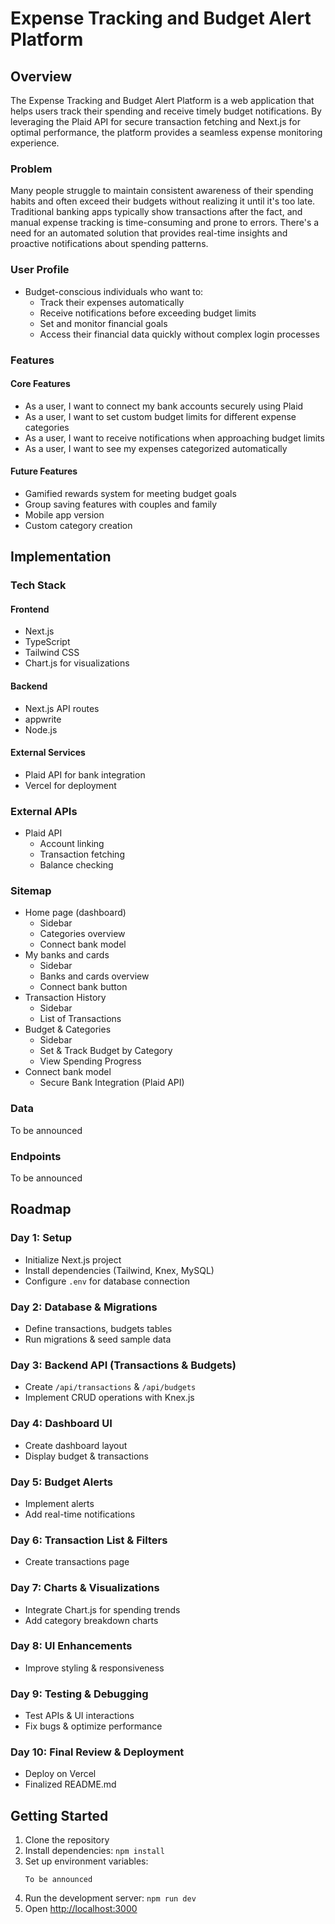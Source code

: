# Expense Tracking and Budget Alert Platform

## Overview

The Expense Tracking and Budget Alert Platform is a web application that helps users track their spending and receive timely budget notifications. By leveraging the Plaid API for secure transaction fetching and Next.js for optimal performance, the platform provides a seamless expense monitoring experience.

### Problem

Many people struggle to maintain consistent awareness of their spending habits and often exceed their budgets without realizing it until it's too late. Traditional banking apps typically show transactions after the fact, and manual expense tracking is time-consuming and prone to errors. There's a need for an automated solution that provides real-time insights and proactive notifications about spending patterns.

### User Profile

- Budget-conscious individuals who want to:
  - Track their expenses automatically
  - Receive notifications before exceeding budget limits
  - Set and monitor financial goals
  - Access their financial data quickly without complex login processes

### Features

#### Core Features

- As a user, I want to connect my bank accounts securely using Plaid
- As a user, I want to set custom budget limits for different expense categories
- As a user, I want to receive notifications when approaching budget limits
- As a user, I want to see my expenses categorized automatically

#### Future Features

- Gamified rewards system for meeting budget goals
- Group saving features with couples and family
- Mobile app version
- Custom category creation

## Implementation

### Tech Stack

#### Frontend

- Next.js
- TypeScript
- Tailwind CSS
- Chart.js for visualizations

#### Backend

- Next.js API routes
- appwrite
- Node.js

#### External Services

- Plaid API for bank integration
- Vercel for deployment

### External APIs

- Plaid API
  - Account linking
  - Transaction fetching
  - Balance checking

### Sitemap

- Home page (dashboard)
  - Sidebar
  - Categories overview
  - Connect bank model
- My banks and cards
  - Sidebar
  - Banks and cards overview
  - Connect bank button
- Transaction History
  - Sidebar
  - List of Transactions
- Budget & Categories
  - Sidebar
  - Set & Track Budget by Category
  - View Spending Progress
- Connect bank model
  - Secure Bank Integration (Plaid API)

### Data

To be announced

### Endpoints

To be announced

## Roadmap

### **Day 1: Setup**

- Initialize Next.js project
- Install dependencies (Tailwind, Knex, MySQL)
- Configure `.env` for database connection

### **Day 2: Database & Migrations**

- Define transactions, budgets tables
- Run migrations & seed sample data

### **Day 3: Backend API (Transactions & Budgets)**

- Create `/api/transactions` & `/api/budgets`
- Implement CRUD operations with Knex.js

### **Day 4: Dashboard UI**

- Create dashboard layout
- Display budget & transactions

### **Day 5: Budget Alerts**

- Implement alerts
- Add real-time notifications

### **Day 6: Transaction List & Filters**

- Create transactions page

### **Day 7: Charts & Visualizations**

- Integrate Chart.js for spending trends
- Add category breakdown charts

### **Day 8: UI Enhancements**

- Improve styling & responsiveness

### **Day 9: Testing & Debugging**

- Test APIs & UI interactions
- Fix bugs & optimize performance

### **Day 10: Final Review & Deployment**

- Deploy on Vercel
- Finalized README.md

## Getting Started

1. Clone the repository
2. Install dependencies: `npm install`
3. Set up environment variables:
   ```
   To be announced
   ```
4. Run the development server: `npm run dev`
5. Open [http://localhost:3000](http://localhost:3000)
